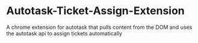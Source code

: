 # Autotask-Ticket-Assign-Extension
 A chrome extension for autotask that pulls content from the DOM and uses the autotask api to assign tickets automatically
